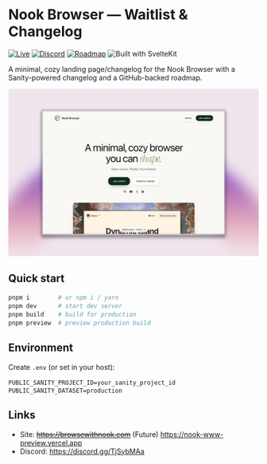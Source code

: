 # Nook Browser — Waitlist & Changelog

[![Live](https://img.shields.io/badge/Live-Preview%20Hosted%20on%20Vercel-0f2b1f)](https://nook-www-preview.vercel.app)
[![Discord](https://img.shields.io/badge/Discord-Join-5865F2?logo=discord&logoColor=white)](https://discord.gg/TjSybMAa)
[![Roadmap](https://img.shields.io/badge/Roadmap-View-0f2b1f)](https://nook-www-preview.vercel.app/roadmap)
![Built with SvelteKit](https://img.shields.io/badge/Built%20with-SvelteKit-ff3e00?logo=svelte&logoColor=white)

A minimal, cozy landing page/changelog for the Nook Browser with a Sanity-powered changelog and a GitHub-backed roadmap.

![Cover](static/og-default.png)

## Quick start

```bash
pnpm i        # or npm i / yarn
pnpm dev      # start dev server
pnpm build    # build for production
pnpm preview  # preview production build
```

## Environment

Create `.env` (or set in your host):

```env
PUBLIC_SANITY_PROJECT_ID=your_sanity_project_id
PUBLIC_SANITY_DATASET=production
```

## Links

- Site: ~~https://browsewithnook.com~~ (Future) https://nook-www-preview.vercel.app
- Discord: https://discord.gg/TjSybMAa
